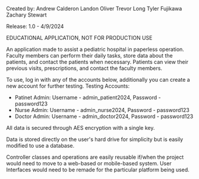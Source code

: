 Created by:
Andrew Calderon
Landon Oliver
Trevor Long
Tyler Fujikawa
Zachary Stewart

Release: 1.0 - 4/9/2024

EDUCATIONAL APPLICATION, NOT FOR PRODUCTION USE

An application made to assist a pediatric hospital in paperless operation. Faculty members can perform their daily tasks,
store data about the patients, and contact the patients when necessary.
Patients can view their previous visits, prescriptions, and contact the faculty members.

To use, log in with any of the accounts below, additionally you can create a new account for further testing.
Testing Accounts:
  - Patinet Admin: Username - admin_patient2024, Password - password123
  - Nurse Admin: Username - admin_nurse2024, Password - password123
  - Doctor Admin: Username - admin_doctor2024, Password - password123

All data is secured through AES encryption with a single key.

Data is stored directly on the user's hard drive for simplicity but is easily modified to use a database.

Controller classes and operations are easily reusable if/when the project would need to move to a web-based 
or mobile-based system. User Interfaces would need to be remade for the particular platform being used. 

